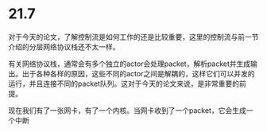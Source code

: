 # 21.7

对于今天的论文，了解控制流是如何工作的还是比较重要，这里的控制流与前一节介绍的分层网络协议栈还不太一样。

有关网络协议栈，通常会有多个独立的actor会处理packet，解析packet并生成输出。出于各种各样的原因，这些不同的actor之间是解耦的，这样它们可以并发的运行，并且连接不同的packet队列。这对于今天的论文来说，是非常重要的前提。

现在我们有了一张网卡，有了一个内核。当网卡收到了一个packet，它会生成一个中断

